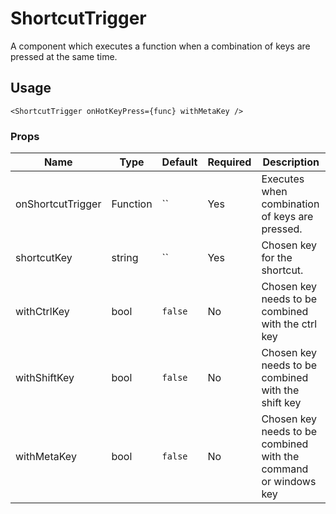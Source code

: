 # ShortcutTrigger

A component which executes a function when a combination of keys are pressed at the same time.

## Usage

```
<ShortcutTrigger onHotKeyPress={func} withMetaKey />
```

### Props

| Name                  | Type          | Default       | Required | Description                                         |
| --------------------- |-------------- | ------------- | -------- |---------------------------------------------------- |
| onShortcutTrigger    | Function      | ``      | Yes       | Executes when combination of keys are pressed.  |
| shortcutKey   | string      | ``      | Yes       | Chosen key for the shortcut.  |
| withCtrlKey   | bool      | `false`      | No       | Chosen key needs to be combined with the ctrl key  |
| withShiftKey   | bool      | `false`      | No       | Chosen key needs to be combined with the shift key  |
| withMetaKey   | bool      | `false`      | No       | Chosen key needs to be combined with the command or windows key  |
